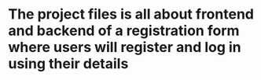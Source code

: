 # The project files is all about frontend and backend of a registration form where users will register and log in using their details 
